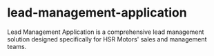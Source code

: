 # lead-management-application
Lead Management Application is a comprehensive lead management solution designed specifically for HSR Motors' sales and management teams.
